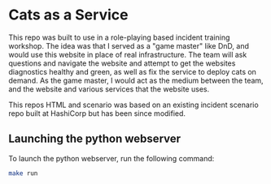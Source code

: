 # Cats as a Service

This repo was built to use in a role-playing based incident training workshop. The idea was that I served as a "game master" like DnD, and would use this website in place of real infrastructure. The team will ask questions and navigate the website and attempt to get the websites diagnostics healthy and green, as well as fix the service to deploy cats on demand. As the game master, I would act as the medium between the team, and the website and various services that the website uses.

This repos HTML and scenario was based on an existing incident scenario repo built at HashiCorp but has been since modified.

## Launching the python webserver

To launch the python webserver, run the following command:

```bash
make run
```

